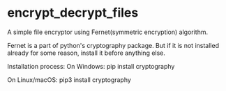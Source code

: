# encrypt_decrypt_files

A simple file encryptor using Fernet(symmetric encryption) algorithm.

Fernet is a part of python's cryptography package. But if it is not installed already for some reason, install it before anything else.

Installation process:
On Windows:  pip install cryptography

On Linux/macOS: pip3 install cryptography
